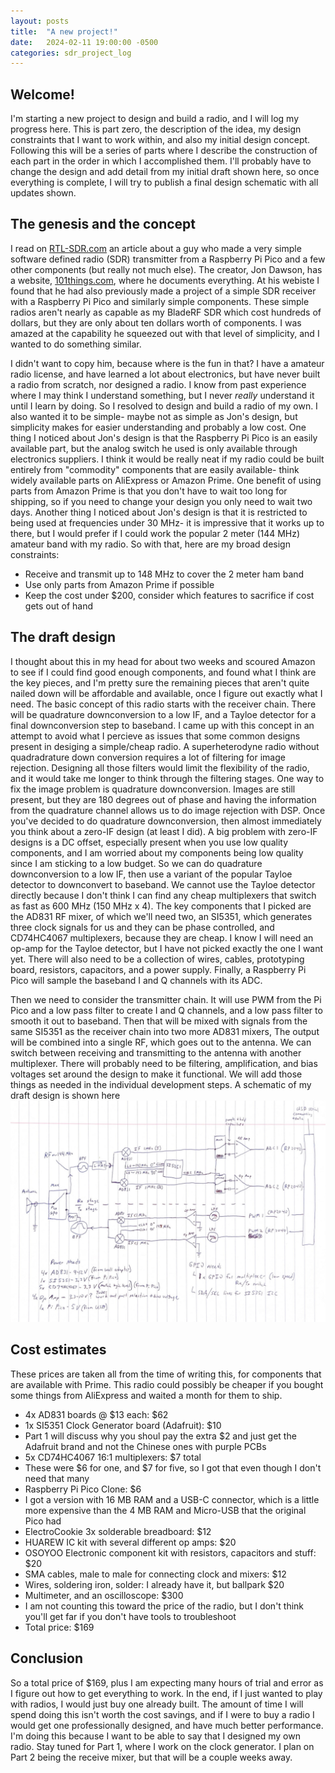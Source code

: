 ```yaml
---
layout: posts
title:  "A new project!"
date:   2024-02-11 19:00:00 -0500
categories: sdr_project_log
---
```


## Welcome!
I'm starting a new project to design and build a radio, and I will log my progress here.  This is part zero, the description of the idea, my design constraints that I want to work within, and also my initial design concept.  Following this will be a series of parts where I describe the construction of each part in the order in which I accomplished them.  I'll probably have to change the design and add detail from my initial draft shown here, so once everything is complete, I will try to publish a final design schematic with all updates shown.

## The genesis and the concept
I read on [RTL-SDR.com](https://www.rtl-sdr.com/an-hf-ham-radio-ssb-am-fm-cw-transmitter-made-from-a-raspberry-pi-pico-and-not-much-more/) an article about a guy who made a very simple software defined radio (SDR) transmitter from a Raspberry Pi Pico and a few other components (but really not much else).  The creator, Jon Dawson, has a website, [101things.com](https://101-things.readthedocs.io/en/latest/ham_transmitter.html), where he documents everything.  At his webiste I found that he had also previously made a project of a simple SDR receiver with a Raspberry Pi Pico and similarly simple components.  These simple radios aren't nearly as capable as my BladeRF SDR which cost hundreds of dollars, but they are only about ten dollars worth of components.  I was amazed at the capability he squeezed out with that level of simplicity, and I wanted to do something similar.  

I didn't want to copy him, because where is the fun in that?  I have a amateur radio license, and have learned a lot about electronics, but have never built a radio from scratch, nor designed a radio.  I know from past experience where I may think I understand something, but I never *really* understand it until I learn by doing.  So I resolved to design and build a radio of my own.  I also wanted it to be simple- maybe not as simple as Jon's design, but simplicity makes for easier understanding and probably a low cost.  One thing I noticed about Jon's design is that the Raspberry Pi Pico is an easily available part, but the analog switch he used is only available through electronics suppliers.  I think it would be really neat if my radio could be built entirely from "commodity" components that are easily available- think widely available parts on AliExpress or Amazon Prime.  One benefit of using parts from Amazon Prime is that you don't have to wait too long for shipping, so if you need to change your design you only need to wait two days.  Another thing I noticed about Jon's design is that it is restricted to being used at frequencies under 30 MHz- it is impressive that it works up to there, but I would prefer if I could work the popular 2 meter (144 MHz) amateur band with my radio.  So with that, here are my broad design constraints: 

- Receive and transmit up to 148 MHz to cover the 2 meter ham band
- Use only parts from Amazon Prime if possible
- Keep the cost under $200, consider which features to sacrifice if cost gets out of hand

## The draft design
I thought about this in my head for about two weeks and scoured Amazon to see if I could find good enough components, and found what I think are the key pieces, and I'm pretty sure the remaining pieces that aren't quite nailed down will be affordable and available, once I figure out exactly what I need.  The basic concept of this radio starts with the receiver chain.  There will be quadrature downconversion to a low IF, and a Tayloe detector for a final downconversion step to baseband.  I came up with this concept in an attempt to avoid what I percieve as issues that some common designs present in desiging a simple/cheap radio.  A superheterodyne radio without quadradrature down conversion requires a lot of filtering for image rejection.  Designing all those filters would limit the flexibility of the radio, and it would take me longer to think through the filtering stages.  One way to fix the image problem is quadrature downconversion.  Images are still present, but they are 180 degrees out of phase and having the information from the quadrature channel allows us to do image rejection with DSP.  Once you've decided to do quadrature downconversion, then almost immediately you think about a zero-IF design (at least I did).  A big problem with zero-IF designs is a DC offset, especially present when you use low quality components, and I am worried about my components being low quality since I am sticking to a low budget.  So we can do quadrature downconversion to a low IF, then use a variant of the popular Tayloe detector to downconvert to baseband.  We cannot use the Tayloe detector directly because I don't think I can find any cheap multiplexers that switch as fast as 600 MHz (150 MHz x 4).  The key components that I picked are the AD831 RF mixer, of which we'll need two, an SI5351, which generates three clock signals for us and they can be phase controlled, and CD74HC4067 multiplexers, because they are cheap.  I know I will need an op-amp for the Tayloe detector, but I have not picked exactly the one I want yet.  There will also need to be a collection of wires, cables, prototyping board, resistors, capacitors, and a power supply.  Finally, a Raspberry Pi Pico will sample the baseband I and Q channels with its ADC.  

Then we need to consider the transmitter chain.  It will use PWM from the Pi Pico and a low pass filter to create I and Q channels, and a low pass filter to smooth it out to baseband.  Then that will be mixed with signals from the same SI5351 as the receiver chain into two more AD831 mixers,  The output will be combined into a single RF, which goes out to the antenna.  We can switch between receiving and transmitting to the antenna with another multiplexer.  There will probably need to be filtering, amplification, and bias voltages set around the design to make it functional.  We will add those things as needed in the individual development steps.  A schematic of my draft design is shown here
![draft SDR design schematic](/assets/images/Draft-Schematic.jpg)

## Cost estimates
These prices are taken all from the time of writing this, for components that are available with Prime.  This radio could possibly be cheaper if you bought some things from AliExpress and waited a month for them to ship.  
- 4x AD831 boards @ $13 each: $62
- 1x SI5351 Clock Generator board (Adafruit): $10
 - Part 1 will discuss why you shoul pay the extra $2 and just get the Adafruit brand and not the Chinese ones with purple PCBs
- 5x CD74HC4067 16:1 multiplexers: $7 total
 - These were $6 for one, and $7 for five, so I got that even though I don't need that many
- Raspberry Pi Pico Clone: $6
 - I got a version with 16 MB RAM and a USB-C connector, which is a little more expensive than the 4 MB RAM and Micro-USB that the original Pico had
- ElectroCookie 3x solderable breadboard: $12
- HUAREW IC kit with several different op amps: $20
- OSOYOO Electronic component kit with resistors, capacitors and stuff: $20
- SMA cables, male to male for connecting clock and mixers: $12
- Wires, soldering iron, solder: I already have it, but ballpark $20
- Multimeter, and an oscilloscope: $300
 - I am not counting this toward the price of the radio, but I don't think you'll get far if you don't have tools to troubleshoot
- Total price: $169

## Conclusion
So a total price of $169, plus I am expecting many hours of trial and error as I figure out how to get everything to work.  In the end, if I just wanted to play with radios, I would just buy one already built.  The amount of time I will spend doing this isn't worth the cost savings, and if I were to buy a radio I would get one professionally designed, and have much better performance. I'm doing this because I want to be able to say that I designed my own radio.  Stay tuned for Part 1, where I work on the clock generator.  I plan on Part 2 being the receive mixer, but that will be a couple weeks away.
